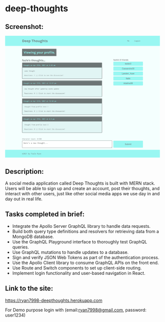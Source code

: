 # deep-thoughts

## Screenshot:
![](src/screenshot.png)

## Description:
A social media application called Deep Thoughts is built with MERN stack. Users will be able to sign up and create an account, post their thoughts, and interact with other users, just like other social media apps we use day in and day out in real life.

## Tasks completed in brief:
- Integrate the Apollo Server GraphQL library to handle data requests.
- Build both query type definitions and resolvers for retrieving data from a MongoDB database.
- Use the GraphQL Playground interface to thoroughly test GraphQL queries.
- Use GraphQL mutations to handle updates to a database.
- Sign and verify JSON Web Tokens as part of the authentication process.
- Use the Apollo Client library to consume GraphQL APIs on the front end.
- Use Route and Switch components to set up client-side routing.
- Implement login functionality and user-based navigation in React.

## Link to the site:
https://ryan7998-deepthoughts.herokuapp.com

For Demo purpose login with (email:ryan7998@gmail.com, password: user1234)
